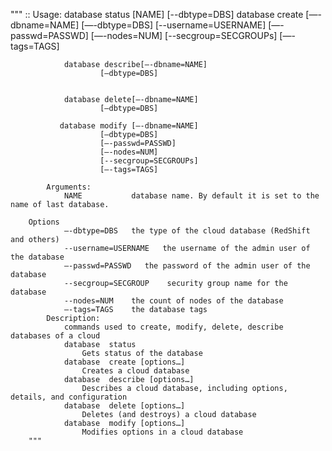 """
        ::
            Usage:
                database status [NAME] [--dbtype=DBS] 
			          database create [—-dbname=NAME]
                        [—-dbtype=DBS]
                        [--username=USERNAME]
                        [—-passwd=PASSWD]
                        [—-nodes=NUM]
                        [--secgroup=SECGROUPs]
                        [—-tags=TAGS]
                        
                database describe[—-dbname=NAME]
                        [—dbtype=DBS]


                database delete[—-dbname=NAME]
                        [—dbtype=DBS]

			   database modify [—-dbname=NAME]
                        [—dbtype=DBS]
                        [—-passwd=PASSWD]
                        [—-nodes=NUM]
                        [--secgroup=SECGROUPs]
                        [—-tags=TAGS]

            Arguments:
                NAME           database name. By default it is set to the name of last database.

	    Options
                —-dbtype=DBS   the type of the cloud database (RedShift and others)
                --username=USERNAME   the username of the admin user of the database
                —-passwd=PASSWD   the password of the admin user of the database
                --secgroup=SECGROUP    security group name for the database
                --nodes=NUM    the count of nodes of the database
                —-tags=TAGS    the database tags
            Description:
                commands used to create, modify, delete, describe databases of a cloud
                database  status 
                    Gets status of the database
                database  create [options…] 
                    Creates a cloud database
                database  describe [options…] 
                    Describes a cloud database, including options, details, and configuration
                database  delete [options…] 
                    Deletes (and destroys) a cloud database
                database  modify [options…] 
                    Modifies options in a cloud database              
        """ 

